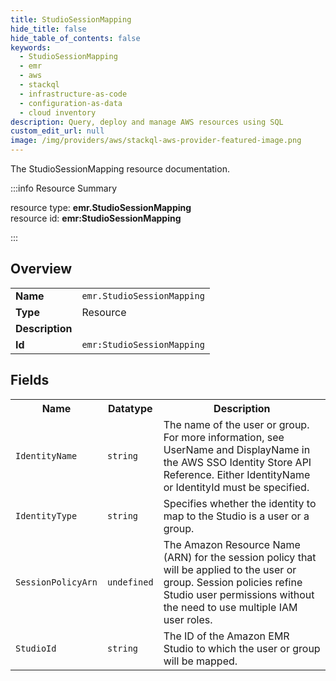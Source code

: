 ```yaml
---
title: StudioSessionMapping
hide_title: false
hide_table_of_contents: false
keywords:
  - StudioSessionMapping
  - emr
  - aws
  - stackql
  - infrastructure-as-code
  - configuration-as-data
  - cloud inventory
description: Query, deploy and manage AWS resources using SQL
custom_edit_url: null
image: /img/providers/aws/stackql-aws-provider-featured-image.png
---
```

The StudioSessionMapping resource documentation.

:::info Resource Summary

<div class="row">
<div class="providerDocColumn">
<span>resource type:&nbsp;<b>emr.StudioSessionMapping</b></span><br />
<span>resource id:&nbsp;<b>emr:StudioSessionMapping</b></span><br />
</div>
</div>

:::

## Overview
<table><tbody>
<tr><td><b>Name</b></td><td><code>emr.StudioSessionMapping</code></td></tr>
<tr><td><b>Type</b></td><td>Resource</td></tr>
<tr><td><b>Description</b></td><td></td></tr>
<tr><td><b>Id</b></td><td><code>emr:StudioSessionMapping</code></td></tr>
</tbody></table>

## Fields
<table><tbody>
<tr><th>Name</th><th>Datatype</th><th>Description</th></tr>
<tr><td><code>IdentityName</code></td><td><code>string</code></td><td>The name of the user or group. For more information, see UserName and DisplayName in the AWS SSO Identity Store API Reference. Either IdentityName or IdentityId must be specified.</td></tr><tr><td><code>IdentityType</code></td><td><code>string</code></td><td>Specifies whether the identity to map to the Studio is a user or a group.</td></tr><tr><td><code>SessionPolicyArn</code></td><td><code>undefined</code></td><td>The Amazon Resource Name (ARN) for the session policy that will be applied to the user or group. Session policies refine Studio user permissions without the need to use multiple IAM user roles.</td></tr><tr><td><code>StudioId</code></td><td><code>string</code></td><td>The ID of the Amazon EMR Studio to which the user or group will be mapped.</td></tr>
</tbody></table>